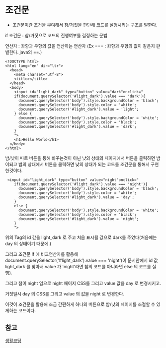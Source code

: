 # 조건문

- 조건문이란 조건을 부여해서 참/거짓을 판단해 코드를 실행시키는 구조를 말한다.

if 조건문 : 참/거짓으로 코드의 진행여부를 결정하는 문법

연산자 : 좌항과 우항의 값을 연산하는 연산자 (Ex === : 좌항과 우항의 값이 같은지 판별한다. java의 ==.)
```
<!DOCTYPE html>
<html lang="en" dir="ltr">
  <head>
    <meta charset="utf-8">
    <title></title>
  </head>
  <body>
    <input id="light_dark" type="button" value="dark"onclick="
    if(document.querySelector('#light_dark').value === 'dark'){
      document.querySelector('body').style.backgroundColor = 'black';
      document.querySelector('body').style.color = 'white';
      document.querySelector('#light_dark').value = 'light';
    } else {
      document.querySelector('body').style.backgroundColor = 'white';
      document.querySelector('body').style.color = 'black';
      document.querySelector('#light_dark').value = 'dark';
    }
    ">
    <h1>Hello World</h1>
  </body>
</html>

```

밤/낮이 따로 버튼을 통해 바꾸는것이  아닌 낮의 상태의 페이지에서 버튼을 클릭하면 밤이되고 밤의 상태에서 버튼을 클릭하면 낮의 상태가 되는 코드를 조건문을 통해서 구현한것이다.

```
 <input id="light_dark" type="button" value="night"onclick="
    if(document.querySelector('#light_dark').value === 'night'){
      document.querySelector('body').style.backgroundColor = 'black';
      document.querySelector('body').style.color = 'white';
      document.querySelector('#light_dark').value = 'day';
    } 
	else {
      document.querySelector('body').style.backgroundColor = 'white';
      document.querySelector('body').style.color = 'black';
      document.querySelector('#light_dark').value = 'night';
    }
    ">
```

위의 Tag의 id 값을  light_dark 로 주고 처음 표시될 값으로 dark를 주었다(처음에는 day 의 상태이기 때문에.) 

그리고 조건문 if 에 비교연산자를 활용해 document.querySelector('#light_dark').value === 'night'(이 문서안에서 id 값 light_dark 를 찾아서 value 가 'night'라면 참의 코드를 아니라면 else 의 코드를 실행).

그리고 참이 night 임으로 night 페이지 CSS를 그리고 value 값을 day 로 변경시키고.

거짓일시 day 의 CSS를 그리고 value 의 값을 night 로 변경한다.

이것이 조건문을 활용해 조금 간편하게 하나의 버튼으로 밤/낮의 페이지를 조절할 수 있게하는 코드이다.

## 참고
[생활코딩](https://opentutorials.org/course/3085/18878)